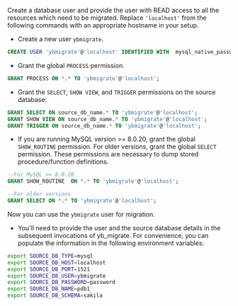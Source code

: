 
Create a database user and provide the user with READ access to all the resources which need to be migrated. Replace `'localhost'` from the following commands with an appropriate hostname in your setup.

- Create a new user `ybmigrate`.

```sql
CREATE USER 'ybmigrate'@'localhost' IDENTIFIED WITH  mysql_native_password BY 'Password#123';
```

- Grant the global `PROCESS` permission.

```sql
GRANT PROCESS ON *.* TO 'ybmigrate'@'localhost';
```

- Grant the `SELECT`, `SHOW VIEW`, and `TRIGGER` permissions on the source database:

```sql
GRANT SELECT ON source_db_name.* TO 'ybmigrate'@'localhost';
GRANT SHOW VIEW ON source_db_name.* TO 'ybmigrate'@'localhost';
GRANT TRIGGER ON source_db_name.* TO 'ybmigrate'@'localhost';
```

- If you are running MySQL version >= 8.0.20, grant the global `SHOW_ROUTINE` permission. For older versions, grant the global `SELECT` permission. These permissions are necessary to dump stored procedure/function definitions.

```sql
--For MySQL >= 8.0.20
GRANT SHOW_ROUTINE  ON *.* TO 'ybmigrate'@'localhost';
```

```sql
--For older versions
GRANT SELECT ON *.* TO 'ybmigrate'@'localhost';
```

Now you can use the `ybmigrate` user for migration.

- You'll need to provide the user and the source database details in the subsequent invocations of yb_migrate. For convenience, you can populate the information in the following environment variables:

```sh
export SOURCE_DB_TYPE=mysql
export SOURCE_DB_HOST=localhost
export SOURCE_DB_PORT=1521
export SOURCE_DB_USER=ybmigrate
export SOURCE_DB_PASSWORD=password
export SOURCE_DB_NAME=pdb1
export SOURCE_DB_SCHEMA=sakila
```
